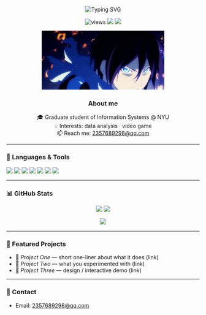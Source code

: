 <!-- Centered animated intro -->
<p align="center">
  <img src="https://readme-typing-svg.demolab.com?font=Fira+Code&weight=500&size=28&pause=900&center=true&vCenter=true&width=700&lines=Hi%2C+I'm+Biao+Chen+%F0%9F%91%8B;NYU+Information+Systems+Graduate" alt="Typing SVG" />
</p>

<!-- Profile badges -->
<p align="center">
  <img src="https://komarev.com/ghpvc/?username=BennetttChen&style=flat&label=Profile%20views" alt="views" />
  <a href="mailto:2357689298@qq.com"><img src="https://img.shields.io/badge/Email-2357689298%40qq.com-blue?logo=gmail" /></a>
  <a href="https://www.linkedin.com/" target="_blank"><img src="https://img.shields.io/badge/LinkedIn-Connect-informational?logo=linkedin" /></a>
</p>

<!-- Hero GIF -->
<p align="center">
  <img src="https://github.com/BennetttChen/BennetttChen/blob/main/yato.gif" width="320" alt="Yato GIF" />
</p>

<h3 align="center">About me</h3>
<p align="center">
  🎓 Graduate student of Information Systems @ NYU <br/>
  💡 Interests: data analysis · video game <br/>
  📫 Reach me: <a href="mailto:2357689298@qq.com">2357689298@qq.com</a>
</p>

---

### 🧰 Languages & Tools
<p>
  <img src="https://img.shields.io/badge/Python-3776AB?logo=python&logoColor=white" />
  <img src="https://img.shields.io/badge/Java-007396?logo=java&logoColor=white" />
  <img src="https://img.shields.io/badge/Linux-FCC624?logo=linux&logoColor=black" />
  <img src="https://img.shields.io/badge/Git-F05032?logo=git&logoColor=white" />
  <img src="https://img.shields.io/badge/Unity-000000?logo=unity&logoColor=white" />
  <img src="https://img.shields.io/badge/Figma-F24E1E?logo=figma&logoColor=white" />
  <img src="https://img.shields.io/badge/Framer-0055FF?logo=framer&logoColor=white" />
</p>

---

### 📊 GitHub Stats
<p align="center">
  <img src="https://github-readme-stats.vercel.app/api?username=BennetttChen&show_icons=true&rank_icon=github&hide_title=true&theme=transparent" height="160" />
  <img src="https://streak-stats.demolab.com?user=BennetttChen&theme=transparent&hide_longest_streak=true" height="160" />
</p>
<p align="center">
  <img src="https://github-readme-stats.vercel.app/api/top-langs/?username=BennetttChen&layout=compact&langs_count=8&theme=transparent" height="160" />
</p>

---

### 🚀 Featured Projects
- 🔭 *Project One* — short one-liner about what it does (link)
- 🧪 *Project Two* — what you experimented with (link)
- 🎨 *Project Three* — design / interactive demo (link)

---

### 🤝 Contact
- Email: <a href="mailto:2357689298@qq.com">2357689298@qq.com</a>

